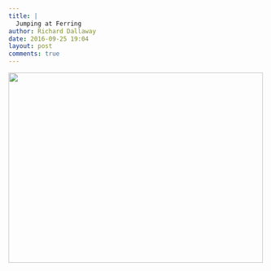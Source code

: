 ```yaml
---
title: |
  Jumping at Ferring
author: Richard Dallaway
date: 2016-09-25 19:04
layout: post
comments: true
---
```


<div><a href="http://static.skitters.dallaway.com/YFtp_FullSizeRender.jpg"><img src="http://static.skitters.dallaway.com/YFtp_thumb_FullSizeRender.jpg" width="500" height="374"/></a></div>


  
      
